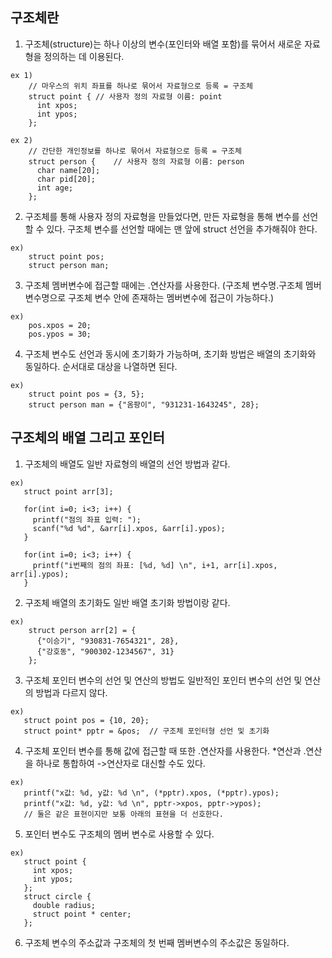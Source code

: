 ## 구조체란
1. 구조체(structure)는 하나 이상의 변수(포인터와 배열 포함)를 묶어서 새로운 자료형을 정의하는 데 이용된다.   
```
ex 1)
    // 마우스의 위치 좌표를 하나로 묶어서 자료형으로 등록 = 구조체
    struct point { // 사용자 정의 자료형 이름: point
      int xpos;
      int ypos;
    };
```
```
ex 2)
    // 간단한 개인정보를 하나로 묶어서 자료형으로 등록 = 구조체
    struct person {    // 사용자 정의 자료형 이름: person
      char name[20];
      char pid[20];
      int age;
    };
```
2. 구조체를 통해 사용자 정의 자료형을 만들었다면, 만든 자료형을 통해 변수를 선언할 수 있다. 구조체 변수를 선언할 때에는 맨 앞에 struct 선언을 추가해줘야 한다.   
```
ex)
    struct point pos;
    struct person man;
```
3. 구조체 멤버변수에 접근할 때에는 .연산자를 사용한다. (구조체 변수명.구조체 멤버변수명으로 구조체 변수 안에 존재하는 멤버변수에 접근이 가능하다.)   
```
ex)
    pos.xpos = 20;
    pos.ypos = 30;
```
4. 구조체 변수도 선언과 동시에 초기화가 가능하며, 초기화 방법은 배열의 초기화와 동일하다. 순서대로 대상을 나열하면 된다.   
```
ex)
    struct point pos = {3, 5};
    struct person man = {"옴팡이", "931231-1643245", 28};
```
## 구조체의 배열 그리고 포인터
1. 구조체의 배열도 일반 자료형의 배열의 선언 방법과 같다.   
```
ex) 
   struct point arr[3];

   for(int i=0; i<3; i++) {
     printf("점의 좌표 입력: ");
     scanf("%d %d", &arr[i].xpos, &arr[i].ypos);
   }

   for(int i=0; i<3; i++) {
     printf("i번째의 점의 좌표: [%d, %d] \n", i+1, arr[i].xpos, arr[i].ypos);
   }
```
2. 구조체 배열의 초기화도 일반 배열 초기화 방법이랑 같다.   
```
ex)
    struct person arr[2] = {
      {"이승기", "930831-7654321", 28},
      {"강호동", "900302-1234567", 31}
    };
```
3. 구조체 포인터 변수의 선언 및 연산의 방법도 일반적인 포인터 변수의 선언 및 연산의 방법과 다르지 않다.   
```
ex)
   struct point pos = {10, 20};
   struct point* pptr = &pos;  // 구조체 포인터형 선언 및 초기화
```
4. 구조체 포인터 변수를 통해 값에 접근할 때 또한 .연산자를 사용한다. *연산과 .연산을 하나로 통합하여 ->연산자로 대신할 수도 있다.   
```
ex)
   printf("x값: %d, y값: %d \n", (*pptr).xpos, (*pptr).ypos);
   printf("x값: %d, y값: %d \n", pptr->xpos, pptr->ypos);
   // 둘은 같은 표현이지만 보통 아래의 표현을 더 선호한다.
```
5. 포인터 변수도 구조체의 멤버 변수로 사용할 수 있다.   
```
ex)
   struct point {
     int xpos;
     int ypos;
   };
   struct circle {
     double radius;
     struct point * center;
   };
```
6. 구조체 변수의 주소값과 구조체의 첫 번째 멤버변수의 주소값은 동일하다.   